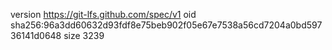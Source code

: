 version https://git-lfs.github.com/spec/v1
oid sha256:96a3dd60632d93fdf8e75beb902f05e67e7538a56cd7204a0bd59736141d0648
size 3239
